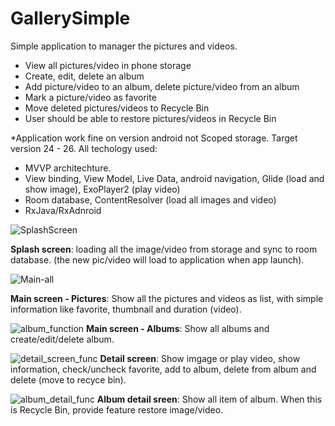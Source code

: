 # GallerySimple
Simple application to manager the pictures and videos.

- View all pictures/video in phone storage
- Create, edit, delete an album
- Add picture/video to an album, delete picture/video from an album
- Mark a picture/video as favorite
- Move deleted pictures/videos to Recycle Bin
- User should be able to restore pictures/videos in Recycle Bin

*Application work fine on version android not Scoped storage. Target version 24 - 26.
All techology used:
- MVVP architechture.
- View binding, View Model, Live Data, android navigation, Glide (load and show image), ExoPlayer2 (play video)
- Room database, ContentResolver (load all images and video)
- RxJava/RxAdnroid


![SplashScreen](https://user-images.githubusercontent.com/38234174/173270445-ed600fc5-b662-4271-b528-e7d63312cc21.PNG)

**Splash screen**: loading all the image/video from storage and sync to room database. (the new pic/video will load to application when app launch).


![Main-all](https://user-images.githubusercontent.com/38234174/173270911-0baa0b39-a5ea-49a7-b1aa-2f5f79ccb8c6.png)

**Main screen - Pictures**: Show all the pictures and videos as list, with simple information like favorite, thumbnail and duration (video).


![album_function](https://user-images.githubusercontent.com/38234174/173271894-ed75fb9e-2c25-4b2a-be57-519403a34862.png)
**Main screen - Albums**: Show all albums and create/edit/delete album.


![detail_screen_func](https://user-images.githubusercontent.com/38234174/173271494-bbd849da-b905-48ef-8e06-60175cd3531b.png)
**Detail screen**: Show imgage or play video, show information, check/uncheck favorite, add to album, delete from album and delete (move to recyce bin).


![album_detail_func](https://user-images.githubusercontent.com/38234174/173272125-73e990e1-953f-43d1-aa22-39d8bf8d9526.png)
**Album detail sreen**: Show all item of album. When this is Recycle Bin, provide feature restore image/video.
